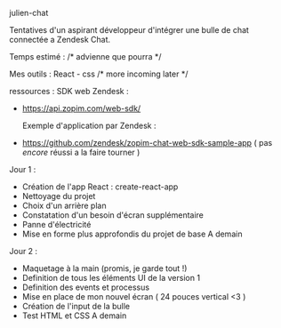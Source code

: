 julien-chat 

Tentatives d'un aspirant développeur d'intégrer une bulle de chat connectée a Zendesk Chat. 
 
Temps estimé : /* advienne que pourra */

Mes outils : 
    React - css /* more incoming later */

 ressources : 
    SDK web Zendesk : 
- https://api.zopim.com/web-sdk/

    Exemple d'application par Zendesk : 
- https://github.com/zendesk/zopim-chat-web-sdk-sample-app ( pas<em> encore </em>réussi a la faire tourner )

Jour 1 : 
- Création de l'app React : create-react-app
- Nettoyage du projet
- Choix d'un arrière plan
- Constatation d'un besoin d'écran supplémentaire
- Panne d'électricité
- Mise en forme plus approfondis du projet de base
A demain

Jour 2 : 
- Maquetage à la main (promis, je garde tout !)
- Definition de tous les éléments UI de la version 1
- Definition des events et processus 
- Mise en place de mon nouvel écran ( 24 pouces vertical <3 )
- Création de l'input de la bulle
- Test HTML et CSS 
A demain